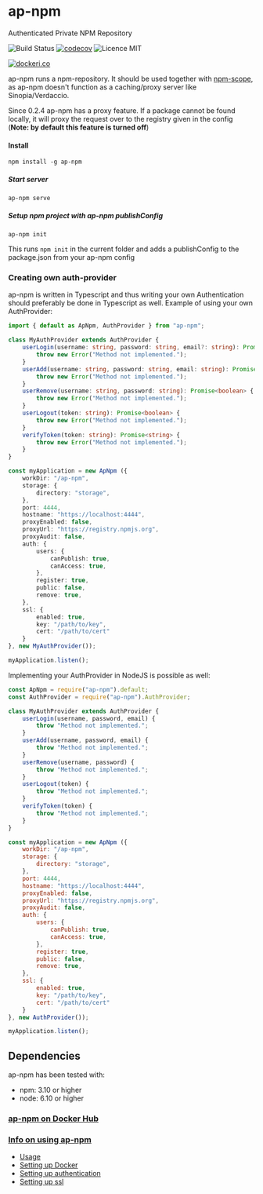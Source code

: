 # ap-npm

Authenticated Private  NPM Repository

![Build Status](https://travis-ci.org/MeirBon/ap-npm.svg?branch=master)
[![codecov](https://codecov.io/gh/MeirBon/ap-npm/branch/master/graph/badge.svg)](https://codecov.io/gh/MeirBon/ap-npm)
![Licence MIT](https://camo.githubusercontent.com/cf76db379873b010c163f9cf1b5de4f5730b5a67/68747470733a2f2f6261646765732e66726170736f66742e636f6d2f6f732f6d69742f6d69742e7376673f763d313032)

[![dockeri.co](https://dockeri.co/image/meirbon/ap-npm)](https://hub.docker.com/r/meirbon/ap-npm/)

ap-npm runs a npm-repository. 
It should be used together with [npm-scope](https://docs.npmjs.com/misc/scope), 
as ap-npm doesn't function as a caching/proxy server like Sinopia/Verdaccio.

Since 0.2.4 ap-npm has a proxy feature. If a package cannot be found locally, it will proxy the request over to the registry given in the config (**Note: by default this feature is turned off**)

#### Install
```
npm install -g ap-npm
```

##### Start server
```
ap-npm serve
```
##### Setup npm project with ap-npm publishConfig
```
ap-npm init
```
This runs `npm init` in the current folder and adds a publishConfig to the package.json from your ap-npm config

### Creating own auth-provider
ap-npm is written in Typescript and thus writing your own Authentication
 should preferably be done in Typescript as well. Example of using your 
 own AuthProvider:
``` typescript
import { default as ApNpm, AuthProvider } from "ap-npm";

class MyAuthProvider extends AuthProvider {
	userLogin(username: string, password: string, email?: string): Promise<string> {
		throw new Error("Method not implemented.");
	}
	userAdd(username: string, password: string, email: string): Promise<string> {
		throw new Error("Method not implemented.");
	}
	userRemove(username: string, password: string): Promise<boolean> {
		throw new Error("Method not implemented.");
	}
	userLogout(token: string): Promise<boolean> {
		throw new Error("Method not implemented.");
	}
	verifyToken(token: string): Promise<string> {
		throw new Error("Method not implemented.");
	}
}

const myApplication = new ApNpm ({
	workDir: "/ap-npm",
	storage: {
		directory: "storage",
	},
	port: 4444,
	hostname: "https://localhost:4444",
	proxyEnabled: false,
	proxyUrl: "https://registry.npmjs.org",
	proxyAudit: false,
	auth: {
		users: {
			canPublish: true,
			canAccess: true,
		},
		register: true,
		public: false,
		remove: true,
	},
	ssl: {
		enabled: true,
		key: "/path/to/key",
		cert: "/path/to/cert"
	}
}, new MyAuthProvider());

myApplication.listen();
```

Implementing your AuthProvider in NodeJS is possible as well:
``` js
const ApNpm = require("ap-npm").default;
const AuthProvider = require("ap-npm").AuthProvider;

class MyAuthProvider extends AuthProvider {
	userLogin(username, password, email) {
		throw "Method not implemented.";
	}
	userAdd(username, password, email) {
		throw "Method not implemented.";
	}
	userRemove(username, password) {
		throw "Method not implemented.";
	}
	userLogout(token) {
		throw "Method not implemented.";
	}
	verifyToken(token) {
		throw "Method not implemented.";
	}
}

const myApplication = new ApNpm ({
	workDir: "/ap-npm",
	storage: {
		directory: "storage",
	},
	port: 4444,
	hostname: "https://localhost:4444",
	proxyEnabled: false,
	proxyUrl: "https://registry.npmjs.org",
	proxyAudit: false,
	auth: {
		users: {
			canPublish: true,
			canAccess: true,
		},
		register: true,
		public: false,
		remove: true,
	},
	ssl: {
		enabled: true,
		key: "/path/to/key",
		cert: "/path/to/cert"
	}
}, new AuthProvider());

myApplication.listen();

```

## Dependencies
ap-npm has been tested with:
- npm: 3.10 or higher
- node: 6.10 or higher


### [ap-npm on Docker Hub](https://hub.docker.com/r/meirbon/ap-npm/)
### [Info on using ap-npm](https://github.com/genkgo/ap-npm/wiki)
- [Usage](https://github.com/genkgo/ap-npm/wiki/Usage)
- [Setting up Docker](https://github.com/genkgo/ap-npm/wiki/Using-Docker)
- [Setting up authentication](https://github.com/genkgo/ap-npm/wiki/Authentication)
- [Setting up ssl](https://github.com/genkgo/ap-npm/wiki/Using-SSL)
